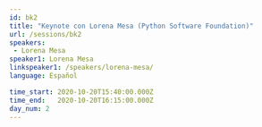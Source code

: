 ```yaml
---
id: bk2
title: "Keynote con Lorena Mesa (Python Software Foundation)"
url: /sessions/bk2
speakers:
 - Lorena Mesa
speaker1: Lorena Mesa
linkspeaker1: /speakers/lorena-mesa/
language: Español

time_start: 2020-10-20T15:40:00.000Z
time_end:   2020-10-20T16:15:00.000Z
day_num: 2
---
```

